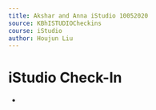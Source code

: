 ```yaml
---
title: Akshar and Anna iStudio 10052020
source: KBhISTUDIOCheckins
course: iStudio
author: Houjun Liu
---
```


# iStudio Check-In

* 
